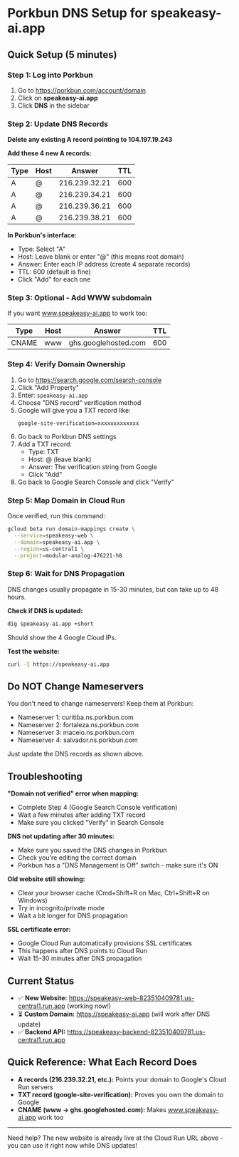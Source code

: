 # Porkbun DNS Setup for speakeasy-ai.app

## Quick Setup (5 minutes)

### Step 1: Log into Porkbun

1. Go to https://porkbun.com/account/domain
2. Click on **speakeasy-ai.app**
3. Click **DNS** in the sidebar

### Step 2: Update DNS Records

**Delete any existing A record pointing to 104.197.19.243**

**Add these 4 new A records:**

| Type | Host | Answer | TTL |
|------|------|--------|-----|
| A | @ | 216.239.32.21 | 600 |
| A | @ | 216.239.34.21 | 600 |
| A | @ | 216.239.36.21 | 600 |
| A | @ | 216.239.38.21 | 600 |

**In Porkbun's interface:**
- Type: Select "A"
- Host: Leave blank or enter "@" (this means root domain)
- Answer: Enter each IP address (create 4 separate records)
- TTL: 600 (default is fine)
- Click "Add" for each one

### Step 3: Optional - Add WWW subdomain

If you want www.speakeasy-ai.app to work too:

| Type | Host | Answer | TTL |
|------|------|--------|-----|
| CNAME | www | ghs.googlehosted.com | 600 |

### Step 4: Verify Domain Ownership

1. Go to https://search.google.com/search-console
2. Click "Add Property"
3. Enter: `speakeasy-ai.app`
4. Choose "DNS record" verification method
5. Google will give you a TXT record like:
   ```
   google-site-verification=xxxxxxxxxxxxx
   ```
6. Go back to Porkbun DNS settings
7. Add a TXT record:
   - Type: TXT
   - Host: @ (leave blank)
   - Answer: The verification string from Google
   - Click "Add"
8. Go back to Google Search Console and click "Verify"

### Step 5: Map Domain in Cloud Run

Once verified, run this command:

```bash
gcloud beta run domain-mappings create \
  --service=speakeasy-web \
  --domain=speakeasy-ai.app \
  --region=us-central1 \
  --project=modular-analog-476221-h8
```

### Step 6: Wait for DNS Propagation

DNS changes usually propagate in 15-30 minutes, but can take up to 48 hours.

**Check if DNS is updated:**
```bash
dig speakeasy-ai.app +short
```

Should show the 4 Google Cloud IPs.

**Test the website:**
```bash
curl -I https://speakeasy-ai.app
```

## Do NOT Change Nameservers

You don't need to change nameservers! Keep them at Porkbun:
- Nameserver 1: curitiba.ns.porkbun.com
- Nameserver 2: fortaleza.ns.porkbun.com
- Nameserver 3: maceio.ns.porkbun.com
- Nameserver 4: salvador.ns.porkbun.com

Just update the DNS records as shown above.

## Troubleshooting

**"Domain not verified" error when mapping:**
- Complete Step 4 (Google Search Console verification)
- Wait a few minutes after adding TXT record
- Make sure you clicked "Verify" in Search Console

**DNS not updating after 30 minutes:**
- Make sure you saved the DNS changes in Porkbun
- Check you're editing the correct domain
- Porkbun has a "DNS Management is Off" switch - make sure it's ON

**Old website still showing:**
- Clear your browser cache (Cmd+Shift+R on Mac, Ctrl+Shift+R on Windows)
- Try in incognito/private mode
- Wait a bit longer for DNS propagation

**SSL certificate error:**
- Google Cloud Run automatically provisions SSL certificates
- This happens after DNS points to Cloud Run
- Wait 15-30 minutes after DNS propagation

## Current Status

- ✅ **New Website:** https://speakeasy-web-823510409781.us-central1.run.app (working now!)
- ⏳ **Custom Domain:** https://speakeasy-ai.app (will work after DNS update)
- ✅ **Backend API:** https://speakeasy-backend-823510409781.us-central1.run.app

## Quick Reference: What Each Record Does

- **A records (216.239.32.21, etc.):** Points your domain to Google's Cloud Run servers
- **TXT record (google-site-verification):** Proves you own the domain to Google
- **CNAME (www -> ghs.googlehosted.com):** Makes www.speakeasy-ai.app work too

---

Need help? The new website is already live at the Cloud Run URL above - you can use it right now while DNS updates!
